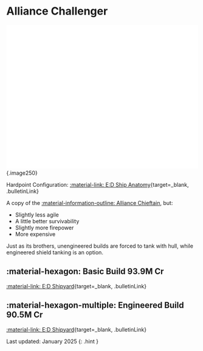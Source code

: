 # Alliance Challenger
![Ship Image](../assets/ships/Challenger.svg){.image250}

Hardpoint Configuration: [:material-link: E:D Ship Anatomy](https://siriuscorp.cc/edsa/?s=alliance-challenger){target=_blank, .bulletinLink}

A copy of the [:material-information-outline: Alliance Chieftain](./chieftain.md), but:

* Slightly less agile
* A little better survivability
* Slightly more firepower
* More expensive

Just as its brothers, unengineered builds are forced to tank with hull, while engineered shield tanking is an option.

## :material-hexagon: Basic Build **93.9M Cr**

[:material-link: E:D Shipyard](https://edsy.org/#/L=ID00000H4C0SC0,HgB00Hf500Hf500Hf500FBG00FBG00FBG00,DBw00DBw00DBw00CEg00,9on00AAA00APo00Adt00AtU00B8g00BLA00Bb600,15O0015O0015O00,7Ue007jw0022K0022K0020m0012G0010i00,PvE_0Combat_0_D_0Basic){target=_blank, .bulletinLink}
<!-- [:material-link: Coriolis](){target=_blank, .bulletinLink} -->

## :material-hexagon-multiple: Engineered Build **90.5M Cr**

[:material-link: E:D Shipyard](https://edsy.org/#/L=ID00000H4C0SC0,HgBG0BI_W0Hf5G0BM_W0Hf5G0BM_W0Hf5G0BM_W0KYiG07M_W0KYiG07M_W0KYiG07M_W0,DCYG09L_W0DCYG09L_W0DCYG09L_W0CEgG02G_W0,9on00AAAG03I_W0APoG05I_W0AdtG05J_W0Aty00B8gG03L_W0BLeG05G_W0Bb600,7wv007wv007wv00,7UeG09I_W07k4G054_W07vL007vL0020m0012GG05I_W010iG05I_W0,PvE_0Combat_0_D_0Full_0Engi){target=_blank, .bulletinLink}
<!-- [:material-link: Coriolis](){target=_blank, .bulletinLink} -->

Last updated: January 2025
{: .hint }
